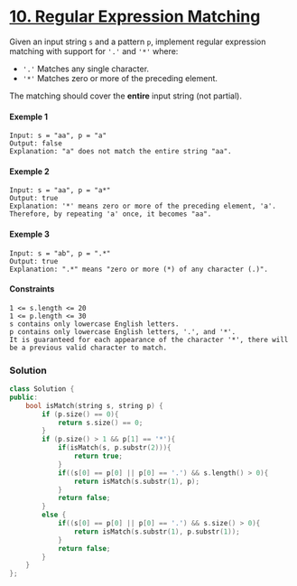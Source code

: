 # [10. Regular Expression Matching](https://leetcode.com/problems/regular-expression-matching/)

Given an input string `s` and a pattern `p`, implement regular expression matching with support for `'.'` and `'*'` where:

- `'.'` Matches any single character.
- `'*'` Matches zero or more of the preceding element.

The matching should cover the **entire** input string (not partial).

#### Exemple 1

```
Input: s = "aa", p = "a"
Output: false
Explanation: "a" does not match the entire string "aa".
```

#### Exemple 2

```
Input: s = "aa", p = "a*"
Output: true
Explanation: '*' means zero or more of the preceding element, 'a'. Therefore, by repeating 'a' once, it becomes "aa".
```

#### Exemple 3

```
Input: s = "ab", p = ".*"
Output: true
Explanation: ".*" means "zero or more (*) of any character (.)".
```

#### Constraints

```
1 <= s.length <= 20
1 <= p.length <= 30
s contains only lowercase English letters.
p contains only lowercase English letters, '.', and '*'.
It is guaranteed for each appearance of the character '*', there will be a previous valid character to match.
```

### Solution

```cpp
class Solution {
public:
    bool isMatch(string s, string p) {
        if (p.size() == 0){
            return s.size() == 0;
        }
        if (p.size() > 1 && p[1] == '*'){
            if(isMatch(s, p.substr(2))){
                return true;
            }
            if((s[0] == p[0] || p[0] == '.') && s.length() > 0){
                return isMatch(s.substr(1), p);
            }
            return false;
        }
        else {
            if((s[0] == p[0] || p[0] == '.') && s.size() > 0){
                return isMatch(s.substr(1), p.substr(1));
            }
            return false;
        }
    }
};
```
